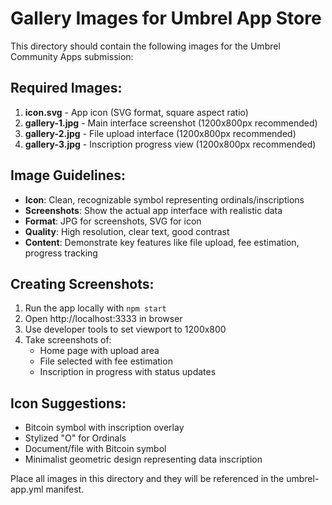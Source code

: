 # Gallery Images for Umbrel App Store

This directory should contain the following images for the Umbrel Community Apps submission:

## Required Images:

1. **icon.svg** - App icon (SVG format, square aspect ratio)
2. **gallery-1.jpg** - Main interface screenshot (1200x800px recommended)
3. **gallery-2.jpg** - File upload interface (1200x800px recommended) 
4. **gallery-3.jpg** - Inscription progress view (1200x800px recommended)

## Image Guidelines:

- **Icon**: Clean, recognizable symbol representing ordinals/inscriptions
- **Screenshots**: Show the actual app interface with realistic data
- **Format**: JPG for screenshots, SVG for icon
- **Quality**: High resolution, clear text, good contrast
- **Content**: Demonstrate key features like file upload, fee estimation, progress tracking

## Creating Screenshots:

1. Run the app locally with `npm start`
2. Open http://localhost:3333 in browser
3. Use developer tools to set viewport to 1200x800
4. Take screenshots of:
   - Home page with upload area
   - File selected with fee estimation
   - Inscription in progress with status updates

## Icon Suggestions:

- Bitcoin symbol with inscription overlay
- Stylized "O" for Ordinals
- Document/file with Bitcoin symbol
- Minimalist geometric design representing data inscription

Place all images in this directory and they will be referenced in the umbrel-app.yml manifest.
